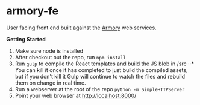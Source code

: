 armory-fe
=====================

User facing front end built against the [Armory](https://github.com/devonjones/armory) web services.

**Getting Started**

1. Make sure node is installed
2. After checkout out the repo, run `npm install`
3. Run `gulp` to compile the React templates and build the JS blob in /src
⋅⋅* You can kill it once it has completed to just build the compiled assets, but if you don't kill it Gulp will continue to watch the files and rebuild them on change in real time.
4. Run a webserver at the root of the repo `python -m SimpleHTTPServer`
5. Point your web browser at [http://localhost:8000/](http://localhost:8000/)
